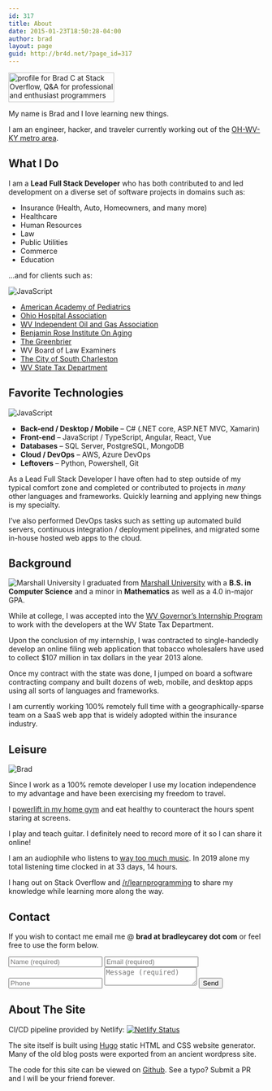 ```yaml
---
id: 317
title: About
date: 2015-01-23T18:50:28-04:00
author: brad
layout: page
guid: http://br4d.net/?page_id=317
---
```


<a href="https://stackoverflow.com/users/636942/brad-c" class="alignleft img-link"><img src="https://stackoverflow.com/users/flair/636942.png" width="208" height="58" alt="profile for Brad C at Stack Overflow, Q&amp;A for professional and enthusiast programmers" title="profile for Brad C at Stack Overflow, Q&amp;A for professional and enthusiast programmers"></a>

My name is Brad and I love learning new things.

I am an engineer, hacker, and traveler currently working out of the <a href="https://en.wikipedia.org/wiki/Huntington%E2%80%93Ashland_metropolitan_area">OH-WV-KY metro area</a>.

## What I Do

I am a **Lead Full Stack Developer** who has both contributed to and led development on a diverse set of software projects in domains such as:

  * Insurance (Health, Auto, Homeowners, and many more)
  * Healthcare
  * Human Resources
  * Law
  * Public Utilities
  * Commerce
  * Education

...and for clients such as:

<img class="alignleft" src="/images/aap.png" alt="JavaScript" />

  * [American Academy of Pediatrics](http://ohioaap.org/)
  * [Ohio Hospital Association](https://www.ohiohospitals.org)
  * [WV Independent Oil and Gas Association](https://iogawv.com/)
  * [Benjamin Rose Institute On Aging](http://www.benrose.org)
  * [The Greenbrier](https://www.greenbrier.com/)
  * WV Board of Law Examiners
  * [The City of South Charleston](https://cityofsouthcharleston.com/)
  * [WV State Tax Department](https://tax.wv.gov/)

## Favorite Technologies

<img class="alignleft" src="/images/js.png" alt="JavaScript" />

  * **Back-end / Desktop / Mobile** – C# (.NET core, ASP.NET MVC, Xamarin)
  * **Front-end** – JavaScript / TypeScript, Angular, React, Vue
  * **Databases** – SQL Server, PostgreSQL, MongoDB
  * **Cloud / DevOps** – AWS, Azure DevOps
  * **Leftovers** – Python, Powershell, Git

As a Lead Full Stack Developer I have often had to step outside of my typical comfort zone and completed or contributed to projects in _many_ other languages and frameworks. Quickly learning and applying new things is my specialty.

I’ve also performed DevOps tasks such as setting up automated build servers, continuous integration / deployment pipelines, and migrated some in-house hosted web apps to the cloud.

## Background

<img class="alignleft" src="/images/2015/01/Marshallo-Logo-Transparent.jpg" alt="Marshall University" /> I graduated from [Marshall University](http://marshall.edu) with a **B.S. in Computer Science** and a minor in **Mathematics** as well as a 4.0 in-major GPA.

While at college, I was accepted into the [WV Governor’s Internship Program](http://www.wv.gov/gip) to work with the developers at the WV State Tax Department.

Upon the conclusion of my internship, I was contracted to single-handedly develop an online filing web application that tobacco wholesalers have used to collect $107 million in tax dollars in the year 2013 alone.

Once my contract with the state was done, I jumped on board a software contracting company and built dozens of web, mobile, and desktop apps using all sorts of languages and frameworks.

I am currently working 100% remotely full time with a geographically-sparse team on a SaaS web app that is widely adopted within the insurance industry.

## Leisure

<img class="img-rounded alignleft" src="/images/zipline.jpg" alt="Brad" />

Since I work as a 100% remote developer I use my location independence to my advantage and have been exercising my freedom to travel.

I [powerlift in my home gym](https://symmetricstrength.com/lifter/avian) and eat healthy to counteract the hours spent staring at screens.

I play and teach guitar. I definitely need to record more of it so I can share it online!

I am an audiophile who listens to [way too much music](https://www.last.fm/user/avianbc). In 2019 alone my total listening time clocked in at 33 days, 14 hours.

I hang out on Stack Overflow and [/r/learnprogramming](http://reddit.com/r/learnprogramming) to share my knowledge while learning more along the way.

## Contact

If you wish to contact me email me @ **brad at bradleycarey dot com** or feel free to use the form below.

<form action="https://getform.io/f/08250cf3-2d2d-4ede-a843-fbd90ab29322" method="POST">
  <input type="text" name="name" placeholder="Name (required)" required>
  <input type="email" name="email" placeholder="Email (required)" required>
  <input type="tel" name="tel" placeholder="Phone">
  <textarea name="message" minlength="20" placeholder="Message (required)" required></textarea>
  <button type="submit">Send</button>
</form>

## About The Site

CI/CD pipeline provided by Netlify: [![Netlify Status](https://api.netlify.com/api/v1/badges/bde75bf8-d2a2-4f5a-8bfe-4e3513b5cea8/deploy-status)](https://app.netlify.com/sites/bradleycarey/deploys)

The site itself is built using [Hugo](https://gohugo.io/) static HTML and CSS website generator. Many of the old blog posts were exported from an ancient wordpress site.

The code for this site can be viewed on [Github](https://github.com/avianbc/blog). See a typo? Submit a PR and I will be your friend forever.
